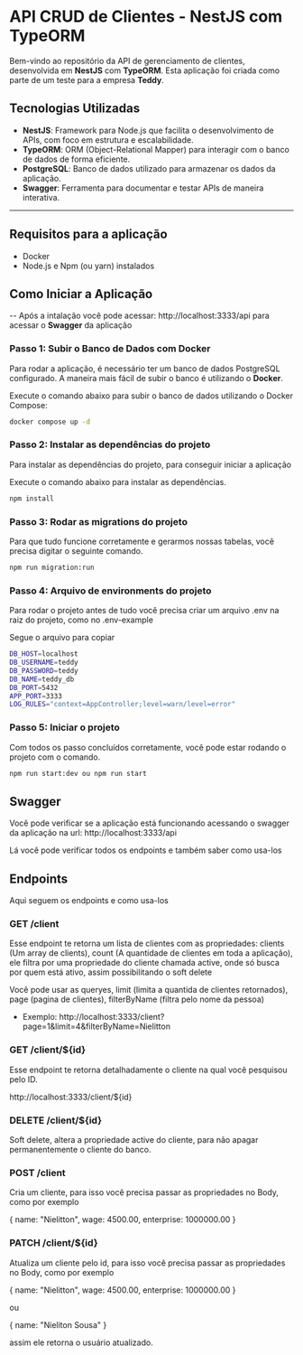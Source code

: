 # API CRUD de Clientes - NestJS com TypeORM

Bem-vindo ao repositório da API de gerenciamento de clientes, desenvolvida em **NestJS** com **TypeORM**. Esta aplicação foi criada como parte de um teste para a empresa **Teddy**.

## Tecnologias Utilizadas

- **NestJS**: Framework para Node.js que facilita o desenvolvimento de APIs, com foco em estrutura e escalabilidade.
- **TypeORM**: ORM (Object-Relational Mapper) para interagir com o banco de dados de forma eficiente.
- **PostgreSQL**: Banco de dados utilizado para armazenar os dados da aplicação.
- **Swagger**: Ferramenta para documentar e testar APIs de maneira interativa.

---

## Requisitos para a aplicação
- Docker
- Node.js e Npm (ou yarn) instalados

## Como Iniciar a Aplicação

-- Após a intalação você pode acessar: http://localhost:3333/api
para acessar o **Swagger** da aplicação

### Passo 1: Subir o Banco de Dados com Docker

Para rodar a aplicação, é necessário ter um banco de dados PostgreSQL configurado. A maneira mais fácil de subir o banco é utilizando o **Docker**.

Execute o comando abaixo para subir o banco de dados utilizando o Docker Compose:

```bash
docker compose up -d
```

### Passo 2: Instalar as dependências do projeto

Para instalar as dependências do projeto, para conseguir iniciar a aplicação

Execute o comando abaixo para instalar as dependências.

```bash
npm install
```

### Passo 3: Rodar as migrations do projeto

Para que tudo funcione corretamente e gerarmos nossas tabelas, você precisa digitar o seguinte comando.

```bash
npm run migration:run
```

### Passo 4: Arquivo de environments do projeto

Para rodar o projeto antes de tudo você precisa criar um arquivo .env na raiz do projeto, como no .env-example

Segue o arquivo para copiar

```bash
DB_HOST=localhost
DB_USERNAME=teddy
DB_PASSWORD=teddy
DB_NAME=teddy_db
DB_PORT=5432
APP_PORT=3333
LOG_RULES="context=AppController;level=warn/level=error"
```

### Passo 5: Iniciar o projeto

Com todos os passo concluídos corretamente, você pode estar rodando o projeto com o comando.

```bash
npm run start:dev ou npm run start
```

## Swagger

Você pode verificar se a aplicação está funcionando acessando o swagger da aplicação na url: http://localhost:3333/api

Lá você pode verificar todos os endpoints e também saber como usa-los

## Endpoints

Aqui seguem os endpoints e como usa-los

### GET /client

Esse endpoint te retorna um lista de clientes com as propriedades: clients (Um array de clients), count (A quantidade de clientes em toda a aplicação), ele filtra por uma propriedade do cliente chamada active, onde só busca por quem está ativo, assim possibilitando o soft delete

Você pode usar as queryes, limit (limita a quantida de clientes retornados), page (pagina de clientes), filterByName (filtra pelo nome da pessoa)

- Exemplo: http://localhost:3333/client?page=1&limit=4&filterByName=Nielitton

### GET /client/${id}

Esse endpoint te retorna detalhadamente o cliente na qual você pesquisou pelo ID.

http://localhost:3333/client/${id}

### DELETE /client/${id}

Soft delete, altera a propriedade active do cliente, para não apagar permanentemente o cliente do banco.

### POST /client

Cria um cliente, para isso você precisa passar as propriedades no Body, como por exemplo

{
  name: "Nielitton",
  wage: 4500.00,
  enterprise: 1000000.00
}

### PATCH /client/${id}

Atualiza um cliente pelo id, para isso você precisa passar as propriedades no Body, como por exemplo

{
  name: "Nielitton",
  wage: 4500.00,
  enterprise: 1000000.00
}

ou 

{
  name: "Nieliton Sousa"
}

assim ele retorna o usuário atualizado.